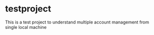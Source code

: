 # testproject
This is a test project to understand multiple account management from single local machine
